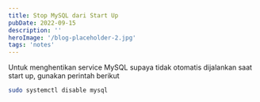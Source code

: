 ```yaml
---
title: Stop MySQL dari Start Up
pubDate: 2022-09-15
description: ''
heroImage: '/blog-placeholder-2.jpg'
tags: 'notes'
---
```


Untuk menghentikan service MySQL supaya tidak otomatis dijalankan saat 
start up, gunakan perintah berikut

```bash
sudo systemctl disable mysql
```